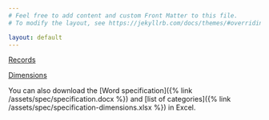 ```yaml
---
# Feel free to add content and custom Front Matter to this file.
# To modify the layout, see https://jekyllrb.com/docs/themes/#overriding-theme-defaults

layout: default
---
```


[Records](./records)

[Dimensions](./dimensions)

You can also download the [Word specification]({% link /assets/spec/specification.docx %}) and 
[list of categories]({% link /assets/spec/specification-dimensions.xlsx %}) in Excel.